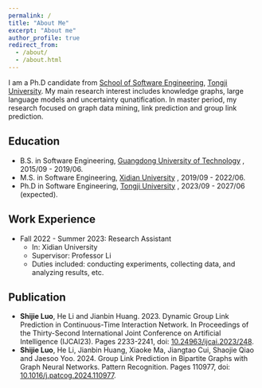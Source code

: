 ```yaml
---
permalink: /
title: "About Me"
excerpt: "About me"
author_profile: true
redirect_from: 
  - /about/
  - /about.html
---
```


I am a Ph.D candidate from [School of Software Engineering](https://sse.tongji.edu.cn/English_edition/Home.htm), [Tongji University](https://en.tongji.edu.cn/p/#/). My main research interest includes knowledge graphs, large language models and uncertainty qunatification. In master period, my research focused on graph data mining, link prediction and group link prediction.


Education
------
* B.S. in Software Engineering, [Guangdong University of Technology](https://english.gdut.edu.cn/) , 2015/09 - 2019/06.
* M.S. in Software Engineering, [Xidian University](https://en.xidian.edu.cn/) , 2019/09 - 2022/06.
* Ph.D in Software Engineering, [Tongji University](https://en.tongji.edu.cn/p/#/) , 2023/09 - 2027/06 (expected).



Work Experience
------
* Fall 2022 - Summer 2023: Research Assistant
  * In: Xidian University
  * Supervisor: Professor Li
  * Duties included: conducting experiments, collecting data, and analyzing results, etc.
  


Publication
------
* <b>Shijie Luo</b>, He Li and Jianbin Huang. 2023. Dynamic Group Link Prediction in Continuous-Time Interaction Network. In Proceedings of the Thirty-Second International Joint Conference on Artificial Intelligence (IJCAI23). Pages 2233-2241, doi: [10.24963/ijcai.2023/248](https://doi.org/10.24963/ijcai.2023/248).
* <b>Shijie Luo</b>, He Li, Jianbin Huang, Xiaoke Ma, Jiangtao Cui, Shaojie Qiao and Jaesoo Yoo. 2024. Group Link Prediction in Bipartite Graphs with Graph Neural Networks. Pattern Recognition. Pages 110977, doi: [10.1016/j.patcog.2024.110977](https://doi.org/10.1016/j.patcog.2024.110977).
